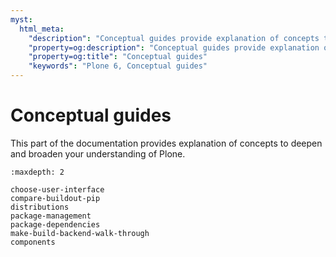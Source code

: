 ```yaml
---
myst:
  html_meta:
    "description": "Conceptual guides provide explanation of concepts to deepen and broaden your understanding of Plone."
    "property=og:description": "Conceptual guides provide explanation of concepts to deepen and broaden your understanding of Plone."
    "property=og:title": "Conceptual guides"
    "keywords": "Plone 6, Conceptual guides"
---
```


# Conceptual guides

This part of the documentation provides explanation of concepts to deepen and broaden your understanding of Plone.


```{toctree}
:maxdepth: 2

choose-user-interface
compare-buildout-pip
distributions
package-management
package-dependencies
make-build-backend-walk-through
components
```
